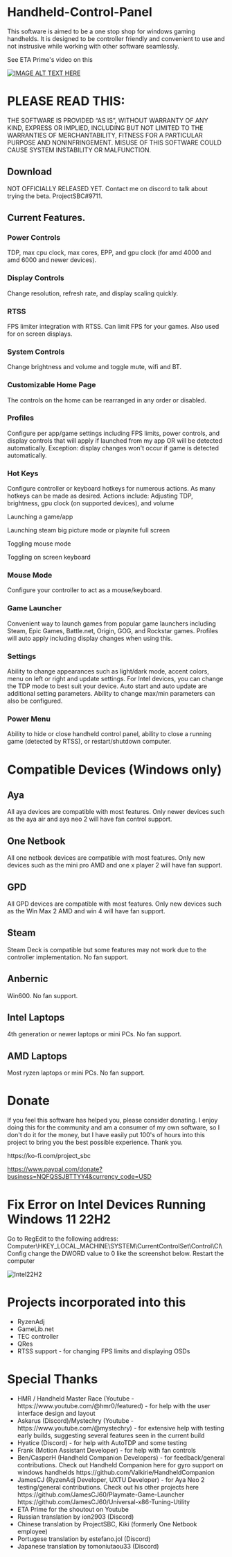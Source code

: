 # Handheld-Control-Panel

This software is aimed to be a one stop shop for windows gaming handhelds. It is designed to be controller friendly and convenient to use and not instrusive while working with other software seamlessly. 

See ETA Prime's video on this

[![IMAGE ALT TEXT HERE](https://img.youtube.com/vi/3ioa8EcqFZs/0.jpg)](https://youtu.be/3ioa8EcqFZs)


# PLEASE READ THIS:
THE SOFTWARE IS PROVIDED “AS IS”, WITHOUT WARRANTY OF ANY KIND, EXPRESS OR IMPLIED, INCLUDING BUT NOT LIMITED TO THE WARRANTIES OF MERCHANTABILITY, FITNESS FOR A PARTICULAR PURPOSE AND NONINFRINGEMENT. MISUSE OF THIS SOFTWARE COULD CAUSE SYSTEM INSTABILITY OR MALFUNCTION.

## Download
NOT OFFICIALLY RELEASED YET. Contact me on discord to talk about trying the beta. ProjectSBC#9711.

## Current Features.
### Power Controls
TDP, max cpu clock, max cores, EPP, and gpu clock (for amd 4000 and amd 6000 and newer devices).

### Display Controls
Change resolution, refresh rate, and display scaling quickly.

### RTSS
FPS limiter integration with RTSS. Can limit FPS for your games. Also used for on screen displays.

### System Controls
Change brightness and volume and toggle mute, wifi and BT.

### Customizable Home Page
The controls on the home can be rearranged in any order or disabled.

### Profiles
Configure per app/game settings including FPS limits, power controls, and display controls that will apply if launched from my app OR will be detected automatically. Exception: display changes won't occur if game is detected automatically.

### Hot Keys
<p>Configure controller or keyboard hotkeys for numerous actions. As many hotkeys can be made as desired. Actions include:
Adjusting TDP, brightness, gpu clock (on supported devices), and volume</p>
<p>Launching a game/app</p>
<p>Launching steam big picture mode or playnite full screen</p>
<p>Toggling mouse mode</p>
<p>Toggling on screen keyboard</p>

### Mouse Mode
Configure your controller to act as a mouse/keyboard. 

### Game Launcher
Convenient way to launch games from popular game launchers including Steam, Epic Games, Battle.net, Origin, GOG, and Rockstar games. Profiles will auto apply including display changes when using this.

### Settings
Ability to change appearances such as light/dark mode, accent colors, menu on left or right and update settings. For Intel devices, you can change the TDP mode to best suit your device. Auto start and auto update are additional setting parameters. Ability to change max/min parameters can also be configured.

### Power Menu
Ability to hide or close handheld control panel, ability to close a running game (detected by RTSS), or restart/shutdown computer.

# Compatible Devices (Windows only)
## Aya
All aya devices are compatible with most features. Only newer devices such as the aya air and aya neo 2 will have fan control support.

## One Netbook
All one netbook devices are compatible with most features. Only new devices such as the mini pro AMD and one x player 2 will have fan support.

## GPD
All GPD devices are compatible with most features. Only new devices such as the Win Max 2 AMD and win 4 will have fan support.

## Steam
Steam Deck is compatible but some features may not work due to the controller implementation. No fan support.

## Anbernic
Win600. No fan support.

## Intel Laptops
4th generation or newer laptops or mini PCs. No fan support.

## AMD Laptops
Most ryzen laptops or mini PCs. No fan support.

# Donate
<p>If you feel this software has helped you, please consider donating. I enjoy doing this for the community and am a consumer of my own software, so I don't do it for the money, but I have easily put 100's of hours into this project to bring you the best possible experience. Thank you.</p>
https://ko-fi.com/project_sbc

https://www.paypal.com/donate?business=NQFQSSJBTTYY4&currency_code=USD

# Fix Error on Intel Devices Running Windows 11 22H2

Go to RegEdit to the following address:  Computer\HKEY_LOCAL_MACHINE\SYSTEM\CurrentControlSet\Control\CI\Config
change the DWORD value to 0 like the screenshot below.
Restart the computer

![Intel22H2](https://github.com/project-sbc/Power-Control-Panel-v2/blob/master/Intel%2022H2%20driver%20fix.jpg?raw=true "Intel 22H2 fix")

# Projects incorporated into this
<ul>
  <li>RyzenAdj</li>
  <li>GameLib.net</li>
  <li>TEC controller</li>
  <li>QRes</li>
  <li>RTSS support - for changing FPS limits and displaying OSDs</li>
</ul>

# Special Thanks

<ul>
  <li>HMR / Handheld Master Race (Youtube - https://www.youtube.com/@hmr0/featured) - for help with the user interface design and layout</li>
  <li>Askarus (Discord)/Mystechry (Youtube - https://www.youtube.com/@mystechry) - for extensive help with testing early builds, suggesting several features seen in the current build</li>
  <li>Hyatice (Discord) - for help with AutoTDP and some testing</li>
  <li>Frank (Motion Assistant Developer) - for help with fan controls</li>
  <li>Ben/CasperH (Handheld Companion Developers) - for feedback/general contributions. Check out Handheld Companion here for gyro support on windows handhelds https://github.com/Valkirie/HandheldCompanion</li>
  <li>JamesCJ (RyzenAdj Developer, UXTU Developer) - for Aya Neo 2 testing/general contributions. Check out his other projects here https://github.com/JamesCJ60/Playmate-Game-Launcher   https://github.com/JamesCJ60/Universal-x86-Tuning-Utility </li>
  <li>ETA Prime for the shoutout on Youtube</li>
  <li>Russian translation by ion2903 (Discord)</li>
  <li>Chinese translation by ProjectSBC, Kiki (formerly One Netbook employee)</li>
  <li>Portugese translation by estefano.jol (Discord)</li>  
  <li>Japanese translation by tomoniutaou33 (Discord)</li>
</ul>





